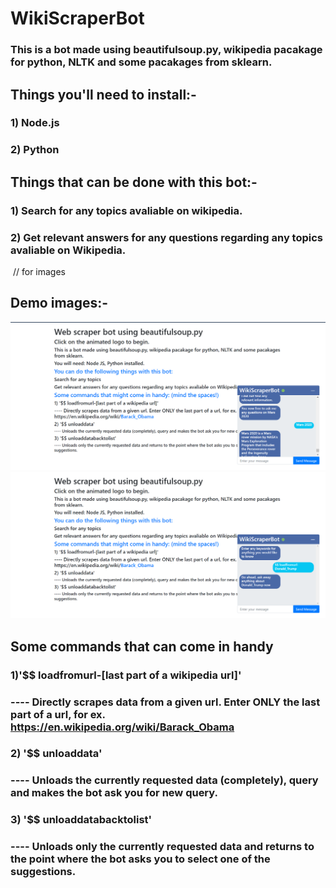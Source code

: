 # WikiScraperBot

### This is a bot made using beautifulsoup.py, wikipedia pacakage for python, NLTK and some pacakages from sklearn.

## Things you'll need to install:-
### 1) Node.js
### 2) Python

## Things that can be done with this bot:-
### 1) Search for any topics avaliable on wikipedia.
### 2) Get relevant answers for any questions regarding any topics avaliable on Wikipedia.
![]() // for images
## Demo images:-
![](https://github.com/ClumsyClover/cloverbot/blob/master/demoimages/demo1.png)
![](https://github.com/ClumsyClover/cloverbot/blob/master/demoimages/demo2.png)
## Some commands that can come in handy
### 1)'$$ loadfromurl-[last part of a wikipedia url]'
### ---- Directly scrapes data from a given url. Enter ONLY the last part of a url, for ex. https://en.wikipedia.org/wiki/Barack_Obama
### 2) '$$ unloaddata'
### ---- Unloads the currently requested data (completely), query and makes the bot ask you for new query.
### 3) '$$ unloaddatabacktolist'
### ---- Unloads only the currently requested data and returns to the point where the bot asks you to select one of the suggestions.
